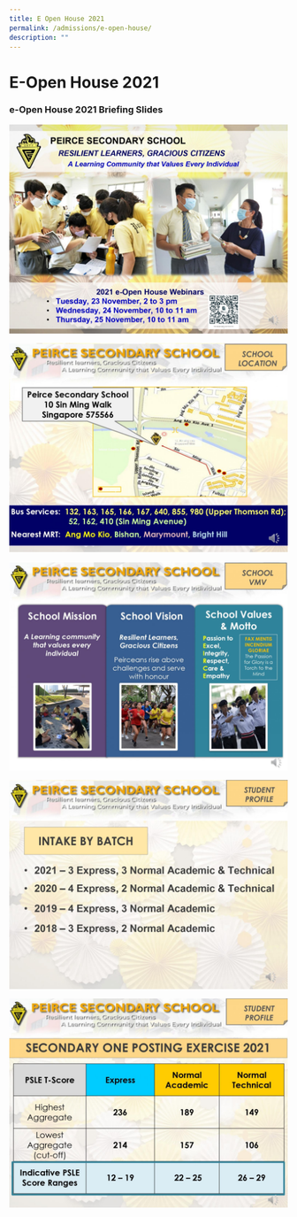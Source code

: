 ```yaml
---
title: E Open House 2021
permalink: /admissions/e-open-house/
description: ""
---
```

# **E-Open House 2021**

### e-Open House 2021 Briefing Slides

![](/images/NEWEST2021_Publicity-Slides_25112021_Slideshow_page-0001-1536x1152-1.jpg)

![](/images/NEWEST2021_Publicity-Slides_25112021_Slideshow_page-0002-1536x1152-1.jpg)

![](/images/NEWEST2021_Publicity-Slides_25112021_Slideshow_page-0003-1536x1152-1.jpg)

![](/images/NEWEST2021_Publicity-Slides_25112021_Slideshow_page-0004-1536x1152-1.jpg)

![](/images/NEWEST2021_Publicity-Slides_25112021_Slideshow_page-0005-1536x1152-1.jpg)